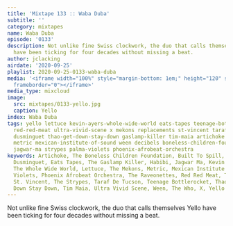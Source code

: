 ```yaml
---
title: 'Mixtape 133 :: Waba Duba'
subtitle: ''
category: mixtapes
name: Waba Duba
episode: '0133'
description: Not unlike fine Swiss clockwork, the duo that calls themselves Yello
  have been ticking for four decades without missing a beat.
author: jclacking
airdate: '2020-09-25'
playlist: 2020-09-25-0133-waba-duba
media: '<iframe width="100%" style="margin-bottom: 1em;" height="120" src="https://www.mixcloud.com/widget/iframe/?feed=%2Fthe-lacking-org%2Fabawjs-133-waba-duba%2F&hide_artwork=1&hide_cover=1&light=1"
  frameborder="0"></iframe>'
media_type: mixcloud
image:
  src: mixtapes/0133-yello.jpg
  caption: Yello
index: Waba Duba
tags: yello lettuce kevin-ayers-whole-wide-world eats-tapes teenage-bottlerocket raveonettes
  red-red-meat ultra-vivid-scene x mekons replacements st-vincent taraf-de-tucson
  dusminguet thao-get-down-stay-down gaslamp-killer tim-maia artichoke who built-to-spill
  metric mexican-institute-of-sound ween decibels boneless-children-foundation habibi
  jagwar-ma strypes palma-violets phoenix-afrobeat-orchestra
keywords: Artichoke, The Boneless Children Foundation, Built To Spill, The Decibels!,
  Dusminguet, Eats Tapes, The Gaslamp Killer, Habibi, Jagwar Ma, Kevin Ayers &amp;
  The Whole Wide World, Lettuce, The Mekons, Metric, Mexican Institute of Sound, Palma
  Violets, Phoenix Afrobeat Orchestra, The Raveonettes, Red Red Meat, The Replacements,
  St. Vincent, The Strypes, Taraf De Tucson, Teenage Bottlerocket, Thao + The Get
  Down Stay Down, Tim Maia, Ultra Vivid Scene, Ween, The Who, X, Yello
---
```

Not unlike fine Swiss clockwork, the duo that calls themselves Yello have been ticking for four decades without missing a beat.
